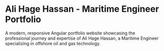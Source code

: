 # Ali Hage Hassan - Maritime Engineer Portfolio

A modern, responsive Angular portfolio website showcasing the professional journey and expertise of Ali Hage Hassan, a Maritime Engineer specializing in offshore oil and gas technology.

